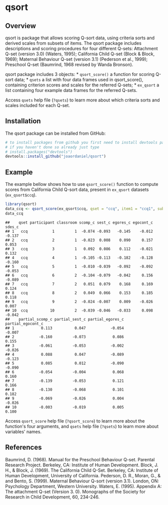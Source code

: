 <!-- README.md is generated from README.Rmd. Please edit that file -->
qsort
=====

Overview
--------

qsort is package that allows scoring Q-sort data, using criteria sorts and derived scales from subsets of items. The qsort package includes descriptions and scoring procedures for four different Q-sets:
Attachment Q-set (version 3.0) (Waters, 1995);
California Child Q-set (Block & Block, 1969);
Maternal Behaviour Q-set (version 3.1) (Pederson et al., 1999);
Preschool Q-set (Baumrind, 1968 revised by Wanda Bronson).

qsort package includes 3 objects:
\* `qsort_score()` a function for scoring Q-sort data;
\* `qsets` a list with four data frames used in qsort\_score(), containing criterion scores and scales for the referred Q-sets;
\* `ex_qsort` a list containing four example data frames for the referred Q-sets.

Access `qsets` help file (`?qsets`) to learn more about which criteria sorts and scales included for each Q-set.

Installation
------------

The qsort package can be installed from GitHub:

``` r
# to install packages from github you first need to install devtools package from CRAN.
# if you haven't done so already just type
# install.packages("devtools")
devtools::install_github("joaordaniel/qsort")
```

Example
-------

The example bellow shows how to use `qsort_score()` function to compute scores from California Child Q-sort data, present in `ex_qsort` datasets (`ex_qsort$ccq`).

``` r
library(qsort)
data_ccq <- qsort_score(ex_qsort$ccq, qset = "ccq", item1 = "ccq1", subj_id = "participant", group_id = "classroom")
data_ccq
```

    ##    qset participant classroom scomp_c sest_c egores_c egocont_c sdes_c
    ## 1   ccq           1         1  -0.074 -0.093   -0.145    -0.012 -0.137
    ## 2   ccq           2         1  -0.023  0.008    0.090     0.157  0.053
    ## 3   ccq           3         1   0.092  0.086    0.112    -0.021  0.132
    ## 4   ccq           4         1  -0.105 -0.113   -0.182    -0.128 -0.160
    ## 5   ccq           5         1  -0.010 -0.039   -0.092    -0.092 -0.053
    ## 6   ccq           6         2  -0.104 -0.079   -0.042     0.156 -0.089
    ## 7   ccq           7         2   0.051  0.079    0.168     0.169  0.124
    ## 8   ccq           8         2   0.049  0.066    0.153     0.185  0.118
    ## 9   ccq           9         2  -0.024 -0.007    0.009    -0.026  0.007
    ## 10  ccq          10         2  -0.039 -0.046   -0.033     0.098 -0.042
    ##    partial_scomp_c partial_sest_c partial_egores_c partial_egocont_c
    ## 1            0.113          0.047           -0.054            -0.007
    ## 2           -0.160         -0.073            0.086             0.155
    ## 3           -0.061         -0.053           -0.002            -0.026
    ## 4            0.088          0.047           -0.089            -0.123
    ## 5            0.085          0.012           -0.090            -0.090
    ## 6           -0.054         -0.004            0.068             0.160
    ## 7           -0.139         -0.053            0.121             0.166
    ## 8           -0.130         -0.068            0.101             0.182
    ## 9           -0.069         -0.026            0.004            -0.026
    ## 10          -0.003         -0.019            0.005             0.100

Access `qsort_score` help file (`?qsort_score`) to learn more about the function's four arguments, and `qsets` help file (`?qsets`) to learn more about variables' names.

References
----------

Baumrind, D. (1968). Manual for the Preschool Behaviour Q-set. Parental Research Project. Berkeley, CA: Institute of Human Development.
Block, J. H., & Block, J. (1969). The California Child Q-Set. Berkeley, CA: Institute of Human Development, University of California.
Pederson, D. R., Moran, G., & and Bento, S. (1999). Maternal Behaviour Q-sort (version 3.1). London, ON: Psychology Department, Western University.
Waters, E. (1995). Appendix A: The attachment Q-set (Version 3. 0). Monographs of the Society for Research in Child Development, 60, 234-246.
